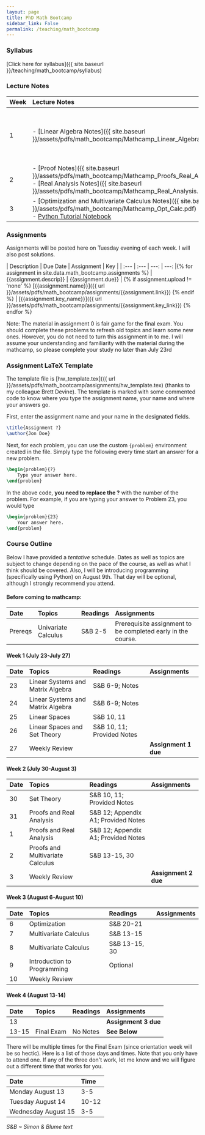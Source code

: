 ```yaml
---
layout: page
title: PhD Math Bootcamp
sidebar_link: False
permalink: /teaching/math_bootcamp
---
```

<!--make new sidebar with reading, syllabus, etc-->

### Syllabus 

[Click here for syllabus]({{ site.baseurl }}/teaching/math_bootcamp/syllabus)

### Lecture Notes

| Week | Lecture Notes | Readings |
| :--- | :--- | :--- |
| 1 | - [Linear Algebra Notes]({{ site.baseurl }}/assets/pdfs/math_bootcamp/Mathcamp_Linear_Algebra.pdf) | - [Link to advice for incoming Economics PhD students](https://economics.cornell.edu/grad-student-advice)<br> - [Latex Tutorial pdf]({{ site.baseurl }}/assets/pdfs/tutorials/latex_tutorial.pdf) and [Latex Zip Folder (containing tex and other necessary files)]({{ site.baseurl }}/assets/zips/latex_tutorial.zip)<br> - [Sets and Logic Reading]({{ site.baseurl }}/assets/pdfs/math_bootcamp/sets_and_logic_reading.pdf) |
| 2 | - [Proof Notes]({{ site.baseurl }}/assets/pdfs/math_bootcamp/Mathcamp_Proofs_Real_Analysis.pdf)<br> - [Real Analysis Notes]({{ site.baseurl }}/assets/pdfs/math_bootcamp/Mathcamp_Real_Analysis.pdf) | - [Columbia Real Analysis Notes](https://docs.google.com/viewer?a=v&pid=sites&srcid=ZGVmYXVsdGRvbWFpbnxtYXRoY2FtcDIwMTdjdXxneDoxNWZhNWU1MzI2NTU2ODhi)<br> |
| 3 | - [Optimization and Multivariate Calculus Notes]({{ site.baseurl }}/assets/pdfs/math_bootcamp/Mathcamp_Opt_Calc.pdf)<br> - [Python Tutorial Notebook](https://github.com/joepatten/python_tutorial/blob/master/Mathcamp%20Python%20Intro.ipynb) | - [Columbia Convexity Notes](https://docs.google.com/viewer?a=v&pid=sites&srcid=ZGVmYXVsdGRvbWFpbnxtYXRoY2FtcDIwMTdjdXxneDoyMjZiZmViNjFhZDdjOWJk)<br> -[Columbia Multivariate Calculus Notes](https://docs.google.com/viewer?a=v&pid=sites&srcid=ZGVmYXVsdGRvbWFpbnxtYXRoY2FtcDIwMTdjdXxneDozNDJhMDljNThjODdkNWU0) |

<!--
<table>
  <tbody>
    <tr>
      <th>Week</th>
      <th align="left">Lecture Notes</th>
      <th align="left">Readings</th>
    </tr>
    <tr>
      <td>1</td>
      <td align="left"><ul>
      						<li><A href="../../assets/pdfs/math_bootcamp/Mathcamp_Linear_Algebra.pdf">Linear Algebra Notes</A> </li> 
      					</ul>
      </td>
      <td align="left"><ul>
      						<li> <A href="https://economics.cornell.edu/grad-student-advice">Link to advice for incoming Economics PhD students</A> </li>
      						<li> <A href="../../assets/pdfs/math_bootcamp/sets_and_logic_reading.pdf">Sets and Logic Reading</A> </li>
      						<li> <A href="../../assets/pdfs/tutorials/latex_tutorial.pdf">Latex Tutorial pdf</A> and <A href="../../assets/zips/latex_tutorial.zip">Latex Zip Folder (containing tex and other necessary files)</A> </li>
      					</ul>
      </td>
    </tr>
  </tbody>
</table>
-->

<a name="assign"></a>

### Assignments


Assignments will be posted here on Tuesday evening of each week. I will also post solutions.

| Description  | Due Date | Assignment | Key |
| :--- | :---   | ---: | ---: |{% for assignment in site.data.math_bootcamp.assignments %}
  | {{assignment.descrip}} | {{assignment.due}} | {% if assignment.upload != 'none' %} [{{assignment.name}}]({{ url }}/assets/pdfs/math_bootcamp/assignments/{{assignment.link}})  {% endif %} | [{{assignment.key_name}}]({{ url }}/assets/pdfs/math_bootcamp/assignments/{{assignment.key_link}}) {% endfor %}




<!--
| Description  | Due Date | Link |
| :--- | :---: | :---: |
| **Univariate calculus, sets, and logic** | --- | <button name="button">Problem Set 0</button> |
| **Linear Systems and Matrix Algebra** | July 27 | <button name="button">Problem Set 1</button> |
| **Set Theory and Proofs and Real Analysis** | August 3 | <button name="button">Problem Set 2</button> |
| **Multivariate Calculus and Miscellaneous Topics** | August 10 | <button name="button">Problem Set 3</button> |
-->
Note: The material in assignment 0 is fair game for the final exam. You should complete these problems to refresh old topics and learn some new ones. However, you do not need to turn this assignment in to me. I will assume your understanding and familiarity with the material during the mathcamp, so please complete your study no later than July 23rd

### Assignment LaTeX Template

The template file is [hw_template.tex]({{ url }}/assets/pdfs/math_bootcamp/assignments/hw_template.tex) (thanks to my colleague Brett Devine).  The template is marked with some commented code to know where you type the assignment name, your name and where your answers go.

First, enter the assignment name and your name in the designated fields.

```latex
\title{Assignment ?}
\author{Jon Doe}
```

Next, for each problem, you can use the custom `{problem}` environment created in the file. Simply type the following every time start an answer for a new problem.

```tex
\begin{problem}{?}
    Type your answer here.
\end{problem}
```

In the above code, **you need to replace the ?** with the number of the problem.  For example, if you are typing your answer to Problem 23, you would type

```tex
\begin{problem}{23}
    Your answer here.
\end{problem}
```

<a name="read"></a>

### Course Outline

Below I have provided a *tentative* schedule. Dates as well as topics are subject to change depending on the pace of the course, as well as what I think should be covered. Also, I will be introducing programming (specifically using Python) on August 9th. That day will be optional, although I strongly recommend you attend. 

#### Before coming to mathcamp:

| Date  | Topics | Readings | Assignments |
| :--- | :---   | :--- | :--- |
| Prereqs | Univariate Calculus | S&B 2-5 | Prerequisite assignment to be completed early in the course.|

#### Week 1 (July 23-July 27)

| Date  | Topics | Readings | Assignments |
| :--- | :---   | :--- | :--- |
| 23 | Linear Systems and Matrix Algebra | S&B 6-9; Notes |  |
| 24 | Linear Systems and Matrix Algebra | S&B 6-9; Notes |  |
| 25 | Linear Spaces | S&B 10, 11 | |
| 26 | Linear Spaces and Set Theory | S&B 10, 11; Provided Notes |  |
| 27 | Weekly Review |  | **Assignment 1 due** |

#### Week 2 (July 30-August 3)

| Date  | Topics | Readings | Assignments |
| :--- | :---   | :--- | :--- |
| 30 | Set Theory | S&B 10, 11; Provided Notes |  |
| 31 | Proofs and Real Analysis | S&B 12; Appendix A1; Provided Notes |  |
| 1 | Proofs and Real Analysis | S&B 12; Appendix A1; Provided Notes |  |
| 2 | Proofs and Multivariate Calculus | S&B 13-15, 30 |  |
| 3 | Weekly Review |  | **Assignment 2 due**  |

#### Week 3 (August 6-August 10)

| Date  | Topics | Readings | Assignments |
| :--- | :---   | :--- | :--- |
| 6 | Optimization | S&B 20-21 |  |
| 7 | Multivariate Calculus | S&B 13-15 |  |
| 8 | Multivariate Calculus | S&B 13-15, 30 |  |
| 9 | Introduction to Programming | Optional |  |
| 10 | Weekly Review |  |  |

#### Week 4 (August 13-14)

| Date  | Topics | Readings | Assignments |
| :--- | :---   | :--- | :--- |
| 13 |  |  | **Assignment 3 due**  |
| 13-15 | Final Exam | No Notes | **See Below** |

There will be multiple times for the Final Exam (since orientation week will be so hectic). Here is a list of those days and times. Note that you only have to attend one. If any of the three don't work, let me know and we will figure out a different time that works for you.

| Date | Time |
| :---| :--- |
| Monday August 13 | 3-5 |
| Tuesday August 14 | 10-12 |
| Wednesday August 15 | 3-5 |
*S&B ~ Simon & Blume text*